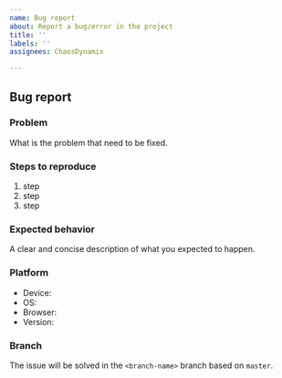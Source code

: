 ```yaml
---
name: Bug report
about: Report a bug/error in the project
title: ''
labels: ''
assignees: ChaosDynamix

---
```


## Bug report

### Problem
What is the problem that need to be fixed.

### Steps to reproduce
1. step
2. step
3. step

### Expected behavior
A clear and concise description of what you expected to happen.

### Platform
 - Device: <device>
 - OS: <os>
 - Browser: <browser>
 - Version: <version>

### Branch
The issue will be solved in the `<branch-name>` branch based on `master`.
